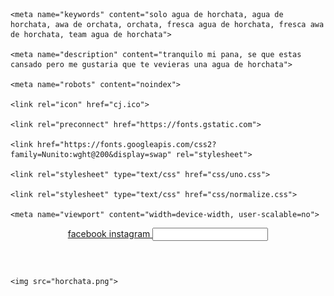 <!DOCTYPE html>
<html>
<head>
	<title>Agua de Horchata</title>
	<meta charset="utf-8">

	<meta name="keywords" content="solo agua de horchata, agua de horchata, awa de orchata, orchata, fresca agua de horchata, fresca awa de horchata, team agua de horchata">

	<meta name="description" content="tranquilo mi pana, se que estas cansado pero me gustaria que te vevieras una agua de horchata">

	<meta name="robots" content="noindex">

	<link rel="icon" href="cj.ico">

	<link rel="preconnect" href="https://fonts.gstatic.com">

	<link href="https://fonts.googleapis.com/css2?family=Nunito:wght@200&display=swap" rel="stylesheet">

	<link rel="stylesheet" type="text/css" href="css/uno.css">

	<link rel="stylesheet" type="text/css" href="css/normalize.css">

	<meta name="viewport" content="width=device-width, user-scalable=no">

</head>
<body>
	<header>
		<div id="uno">
			<a class="caja1" href="https://facebook.com/carlos.juarez.1704/" target="_BLANK"> facebook </a>		
			<a class="caja2" href="https://www.instagram.com/carlos_python/" target="_BLANK"> instagram	</a>
			<input class="input">
		</div>
	</header>
 <div id="imagen" class="dos">

 	<img src="horchata.png">

 </div>



<script type="text/javascript">
	
	

</script>
</body>
</html>
